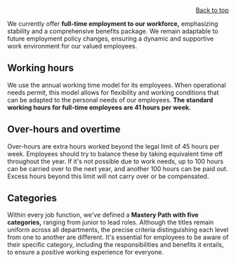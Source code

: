 <div id="readme" class="Box-body readme blob js-code-block-container">
<article class="markdown-body entry-content p-3 p-md-6" itemprop="text">
<p align="right">
<a href="https://github.com/oreol-ag/oreol-web#--advanced-computing-technologies">Back to top</a>
</p>

We currently offer **full-time employment to our workforce,** emphasizing stability and a comprehensive benefits package. We remain adaptable to future employment policy changes, ensuring a dynamic and supportive work environment for our valued employees. 

## Working hours
We use the annual working time model for its employees. When operational needs permit, this model allows for flexibility and working conditions that can be adapted to the personal needs of our employees. **The standard working hours for full-​time employees are 41 hours per week.**

## Over-hours and overtime
Over-hours are extra hours worked beyond the legal limit of 45 hours per week. Employees should try to balance these by taking equivalent time off throughout the year. If it's not possible due to work needs, up to 100 hours can be carried over to the next year, and another 100 hours can be paid out. Excess hours beyond this limit will not carry over or be compensated.

## Categories
Within every job function, we've defined a **Mastery Path with five categories,** ranging from junior to lead roles. Although the titles remain uniform across all departments, the precise criteria distinguishing each level from one to another are different. It's essential for employees to be aware of their specific category, including the responsibilities and benefits it entails, to ensure a positive working experience for everyone.